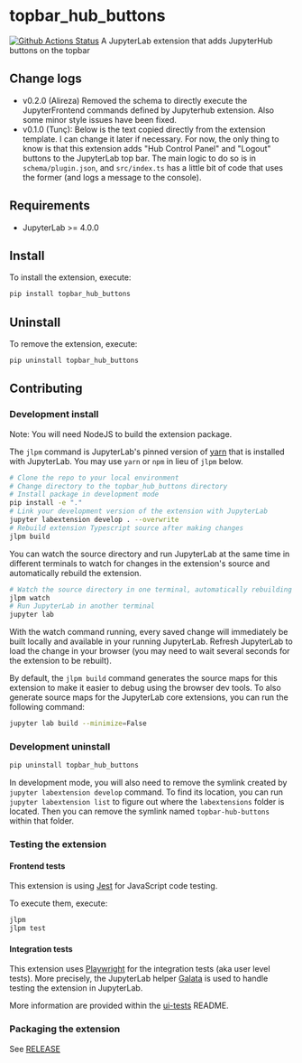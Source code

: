 # topbar_hub_buttons

[![Github Actions Status](https://github.com/AaltoSciComp/topbar-hub-buttons.git/workflows/Build/badge.svg)](https://github.com/AaltoSciComp/topbar-hub-buttons.git/actions/workflows/build.yml)
A JupyterLab extension that adds JupyterHub buttons on the topbar

## Change logs

- v0.2.0 (Alireza) Removed the schema to directly execute the JupyterFrontend commands defined by Jupyterhub extension. Also some minor style issues have been fixed.
- v0.1.0 (Tunç): Below is the text copied directly from the extension template. I can change it later if necessary. For now, the only thing to know is that this extension adds "Hub Control Panel" and "Logout" buttons to the JupyterLab top bar. The main logic to do so is in `schema/plugin.json`, and `src/index.ts` has a little bit of code that uses the former (and logs a message to the console).

## Requirements

- JupyterLab >= 4.0.0

## Install

To install the extension, execute:

```bash
pip install topbar_hub_buttons
```

## Uninstall

To remove the extension, execute:

```bash
pip uninstall topbar_hub_buttons
```

## Contributing

### Development install

Note: You will need NodeJS to build the extension package.

The `jlpm` command is JupyterLab's pinned version of
[yarn](https://yarnpkg.com/) that is installed with JupyterLab. You may use
`yarn` or `npm` in lieu of `jlpm` below.

```bash
# Clone the repo to your local environment
# Change directory to the topbar_hub_buttons directory
# Install package in development mode
pip install -e "."
# Link your development version of the extension with JupyterLab
jupyter labextension develop . --overwrite
# Rebuild extension Typescript source after making changes
jlpm build
```

You can watch the source directory and run JupyterLab at the same time in different terminals to watch for changes in the extension's source and automatically rebuild the extension.

```bash
# Watch the source directory in one terminal, automatically rebuilding when needed
jlpm watch
# Run JupyterLab in another terminal
jupyter lab
```

With the watch command running, every saved change will immediately be built locally and available in your running JupyterLab. Refresh JupyterLab to load the change in your browser (you may need to wait several seconds for the extension to be rebuilt).

By default, the `jlpm build` command generates the source maps for this extension to make it easier to debug using the browser dev tools. To also generate source maps for the JupyterLab core extensions, you can run the following command:

```bash
jupyter lab build --minimize=False
```

### Development uninstall

```bash
pip uninstall topbar_hub_buttons
```

In development mode, you will also need to remove the symlink created by `jupyter labextension develop`
command. To find its location, you can run `jupyter labextension list` to figure out where the `labextensions`
folder is located. Then you can remove the symlink named `topbar-hub-buttons` within that folder.

### Testing the extension

#### Frontend tests

This extension is using [Jest](https://jestjs.io/) for JavaScript code testing.

To execute them, execute:

```sh
jlpm
jlpm test
```

#### Integration tests

This extension uses [Playwright](https://playwright.dev/docs/intro) for the integration tests (aka user level tests).
More precisely, the JupyterLab helper [Galata](https://github.com/jupyterlab/jupyterlab/tree/master/galata) is used to handle testing the extension in JupyterLab.

More information are provided within the [ui-tests](./ui-tests/README.md) README.

### Packaging the extension

See [RELEASE](RELEASE.md)
